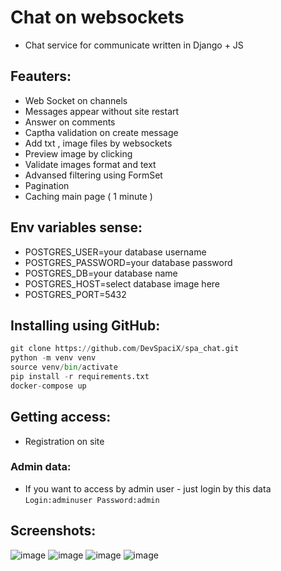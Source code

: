 # Chat on websockets
- Chat service for communicate written in Django + JS

## Feauters:
- Web Socket on channels
- Messages appear without site restart
- Answer on comments 
- Captha validation on create message
- Add txt , image files by websockets
- Preview image by clicking 
- Validate images format and text 
- Advansed filtering using FormSet
- Pagination
- Сaching main page ( 1 minute )

## Env variables sense: 
- POSTGRES_USER=your database username
- POSTGRES_PASSWORD=your database password
- POSTGRES_DB=your database name
- POSTGRES_HOST=select database image here
- POSTGRES_PORT=5432

## Installing using GitHub:
```python
git clone https://github.com/DevSpaciX/spa_chat.git
python -m venv venv
source venv/bin/activate
pip install -r requirements.txt
docker-compose up
```
## Getting access:
- Registration on site
### Admin data:
- If you want to access by admin user - just login by this data ```Login:adminuser Password:admin```

## Screenshots:
![image](https://user-images.githubusercontent.com/102595649/226098831-abf7479b-cb6f-4602-8d23-cd387e560b65.png)
![image](https://user-images.githubusercontent.com/102595649/226098889-9c378c17-90c0-4a73-8edf-725a7458e1a5.png)
![image](https://user-images.githubusercontent.com/102595649/226098928-366e10de-f2eb-4fd5-886c-ec58dedbde07.png)
![image](https://user-images.githubusercontent.com/102595649/226099560-17733194-defe-47ce-b1d2-90b17b9b4c77.png)



